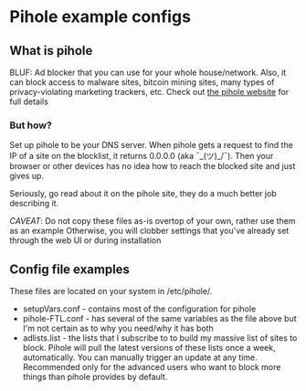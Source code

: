 # Pihole example configs

## What is pihole
BLUF: Ad blocker that you can use for your whole house/network. Also, it can block access to malware sites, bitcoin mining sites, many types of privacy-violating marketing trackers, etc.
Check out [the pihole website](https://pi-hole.net/) for full details

### But how?
Set up pihole to be your DNS server. When pihole gets a request to find the IP of a site on the blocklist, it returns 0.0.0.0  (aka  ¯\_(ツ)_/¯). Then your browser or other devices has no idea how to reach the blocked site and just gives up.

Seriously, go read about it on the pihole site, they do a much better job describing it.


*CAVEAT*: Do not copy these files as-is overtop of your own, rather use them as an example
Otherwise, you will clobber settings that you've already set through the web UI or during installation


## Config file examples
These files are located on your system in /etc/pihole/.

* setupVars.conf - contains most of the configuration for pihole
* pihole-FTL.conf - has several of the same variables as the file above but I'm not certain as to why you need/why it has both
* adlists.list - the lists that I subscribe to to build my massive list of sites to block.  Pihole will pull the latest versions of these lists once a week, automatically.  You can manually trigger an update at any time.  Recommended only for the advanced users who want to block more things than pihole provides by default.

